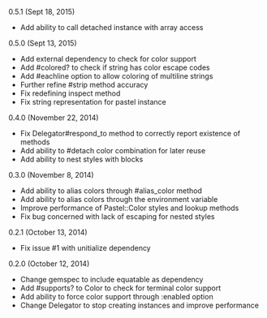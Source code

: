 0.5.1 (Sept 18, 2015)

* Add ability to call detached instance with array access

0.5.0 (Sept 13, 2015)

* Add external dependency to check for color support
* Add #colored? to check if string has color escape codes
* Add #eachline option to allow coloring of multiline strings
* Further refine #strip method accuracy
* Fix redefining inspect method
* Fix string representation for pastel instance

0.4.0 (November 22, 2014)

* Fix Delegator#respond_to method to correctly report existence of methods
* Add ability to #detach color combination for later reuse
* Add ability to nest styles with blocks

0.3.0 (November 8, 2014)

* Add ability to alias colors through #alias_color method
* Add ability to alias colors through the environment variable
* Improve performance of Pastel::Color styles and lookup methods
* Fix bug concerned with lack of escaping for nested styles

0.2.1 (October 13, 2014)

* Fix issue #1 with unitialize dependency

0.2.0 (October 12, 2014)

* Change gemspec to include equatable as dependency
* Add #supports? to Color to check for terminal color support
* Add ability to force color support through :enabled option
* Change Delegator to stop creating instances and improve performance

